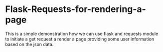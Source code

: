 # Flask-Requests-for-rendering-a-page
This is a simple demonstration how we can use flask and requests module to initiate a get request a render a page providing some user information based on the json data. 


